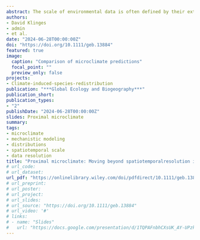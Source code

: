 ```yaml
---
abstract: The scale of environmental data is often defined by their extent (spatial area,temporal duration) and resolution (grain size, temporal interval). Although describing climate data scale via these terms is appropriate for most meteorological applications,for ecology and biogeography, climate data of the same spatiotemporal resolution and extent may differ in their relevance to an organism. Here, we propose that climate proximity, or how well climate data represent the actual conditions that an organismis exposed to, is more important for ecological realism than the spatiotemporal resolution of the climate data.
authors:
- David Klinges
- admin
- et al.
date: "2024-06-28T00:00:00Z"
doi: "https://doi.org/10.1111/geb.13884"
featured: true
image:
  caption: "Comparison of microclimate predictions"
  focal_point: ""
  preview_only: false
projects:
- Climate-induced-species-redistribution
publication: "***Global Ecology and Biogeography***"
publication_short:
publication_types:
- "2"
publishDate: "2024-06-28T00:00:00Z"
slides: Proximal microclimate
summary: 
tags:
- microclimate
- mechanistic modeling
- distributions
- spatiotemporal scale
- data resolution
title: "Proximal microclimate: Moving beyond spatiotemporalresolution improves ecological predictions"
# url_code: 
# url_dataset: 
url_pdf: "https://onlinelibrary.wiley.com/doi/pdfdirect/10.1111/geb.13884?download=true"
# url_preprint: 
# url_poster: 
# url_project: 
# url_slides: 
# url_source: "https://doi.org/10.1111/geb.13884"
# url_video: '#'
# links:
# - name: "Slides"
#   url: "https://docs.google.com/presentation/d/1TQPAFnbhCXsUK_AY-UPzkbMXX0erVa8u/edit?usp=sharing&ouid=118161165194611535602&rtpof=true&sd=true"
---
```

